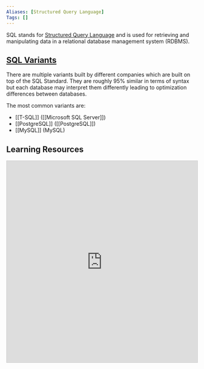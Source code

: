 ```yaml
---
Aliases: [Structured Query Language]
Tags: []
---
```


SQL stands for [Structured Query Language](https://en.wikipedia.org/wiki/SQL) and is used for retrieving and manipulating data in a relational database management system (RDBMS).

## [SQL Variants](http://troels.arvin.dk/db/rdbms/)

There are multiple variants built by different companies which are built on top of the SQL Standard. They are roughly 95% similar in terms of syntax but each database may interpret them differently leading to optimization differences between databases.

The most common variants are:
-   [[T-SQL]] ([[Microsoft SQL Server]])
-   [[PostgreSQL]] ([[PostgreSQL]])
-   [[MySQL]] (MySQL)

## Learning Resources
<iframe class="airtable-embed" src="https://airtable.com/embed/shrmFJN87yaSS7wVR?backgroundColor=blue&viewControls=on" frameborder="0" onmousewheel="" width="100%" height="533" style="background: transparent; border: 1px solid #ccc;"></iframe>